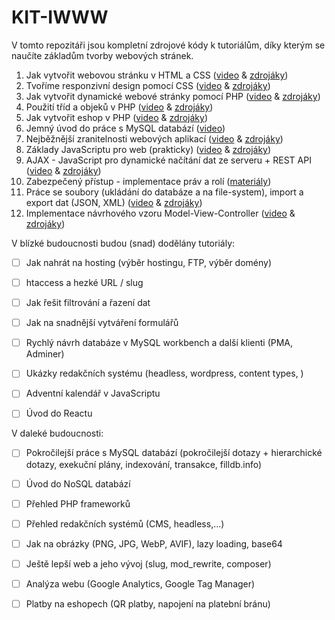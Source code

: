 # KIT-IWWW

V tomto repozitáři jsou kompletní zdrojové kódy k tutoriálům, 
díky kterým se naučíte základům tvorby webových stránek.



1. Jak vytvořit webovou stránku v HTML a CSS
   ([video](https://youtu.be/SGjcjtoxTOE) 
   & [zdrojáky](https://github.com/petrfilip/KIT-IWWW/tree/1-www-html-css))
2. Tvoříme responzivní design pomocí CSS 
   ([video](https://youtu.be/hnztF6PC6F4) 
   & [zdrojáky](https://github.com/petrfilip/KIT-IWWW/tree/2-www-html-css-responsive))
3. Jak vytvořit dynamické webové stránky pomocí PHP 
   ([video](https://youtu.be/lIDWq_myICs) 
   & [zdrojáky](https://github.com/petrfilip/KIT-IWWW/tree/3-basic-php))
4. Použití tříd a objeků v PHP 
   ([video](https://youtu.be/vKUn46sIzJo) 
   & [zdrojáky](https://github.com/petrfilip/KIT-IWWW/tree/4-php-classes))
5. Jak vytvořit eshop v PHP 
   ([video](https://youtu.be/fUf1bWi36VI) 
   & [zdrojáky](https://github.com/petrfilip/KIT-IWWW/tree/5-eshop))
6. Jemný úvod do práce s MySQL databází 
   ([video](https://www.youtube.com/watch?v=1d85TID3V4U))
7. Nejběžnější zranitelnosti webových aplikací
   ([video](https://youtu.be/6izW4Dys8xw)
   & [zdrojáky](https://github.com/petrfilip/KIT-IWWW/tree/6-vulnerabilities))
8. Základy JavaScriptu pro web (prakticky) ([video](https://youtu.be/fUf1bWi36VI)
   & [zdrojáky](https://github.com/petrfilip/KIT-IWWW/tree/7-javascript-basics))
9. AJAX - JavaScript pro dynamické načítání dat ze serveru + REST API
   ([video](https://www.youtube.com/watch?v=YJG4Zh7MahA)
   & [zdrojáky](https://github.com/petrfilip/KIT-IWWW/tree/8-ajaxl))
10. Zabezpečený přístup - implementace práv a rolí 
   ([materiály](https://github.com/petrfilip/KIT-IWWW/tree/9-access-control))
11. Práce se soubory (ukládání do databáze a na file-system), import a export dat (JSON, XML) 
   ([video](https://youtu.be/S2Q5Y84jiso) & [zdrojáky](https://github.com/petrfilip/KIT-IWWW/tree/10-file-handling))
12. Implementace návrhového vzoru Model-View-Controller
   ([video](https://youtu.be/6MkUW786m6E) & [zdrojáky](https://github.com/petrfilip/KIT-IWWW/tree/11-mvc))

V blízké budoucnosti budou (snad) dodělány tutoriály:
- [ ] Jak nahrát na hosting (výběr hostingu, FTP, výběr domény)
- [ ] htaccess a hezké URL / slug
- [ ] Jak řešit filtrování a řazení dat 
- [ ] Jak na snadnější vytváření formulářů
- [ ] Rychlý návrh databáze v MySQL workbench a další klienti (PMA, Adminer)
- [ ] Ukázky redakčních systému (headless, wordpress, content types, )  
- [ ] Adventní kalendář v JavaScriptu
- [ ] Úvod do Reactu


V daleké budoucnosti:
- [ ] Pokročilejší práce s MySQL databází (pokročilejší dotazy + hierarchické dotazy, exekuční plány, indexování, transakce, filldb.info)
- [ ] Úvod do NoSQL databází
- [ ] Přehled PHP frameworků
- [ ] Přehled redakčních systémů (CMS, headless,...)
- [ ] Jak na obrázky (PNG, JPG, WebP, AVIF), lazy loading, base64
- [ ] Ještě lepší web a jeho vývoj (slug, mod_rewrite, composer)
- [ ] Analýza webu (Google Analytics, Google Tag Manager)
- [ ] Platby na eshopech (QR platby, napojení na platební bránu)


